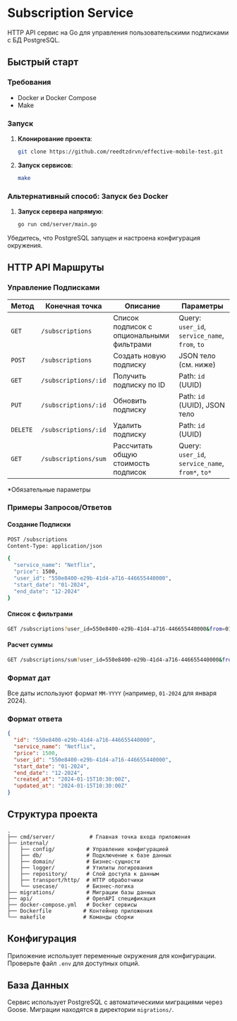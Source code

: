 # Subscription Service

HTTP API сервис на Go для управления пользовательскими подписками с БД PostgreSQL.

## Быстрый старт

### Требования
- Docker и Docker Compose
- Make

### Запуск

1. **Клонирование проекта**:
   ```bash
   git clone https://github.com/reedtzdrvn/effective-mobile-test.git
   ```

2. **Запуск сервисов**:
   ```bash
   make
   ```

### Альтернативный способ: Запуск без Docker

1. **Запуск сервера напрямую**:
   ```bash
   go run cmd/server/main.go
   ```
   
Убедитесь, что PostgreSQL запущен и настроена конфигурация окружения.

## HTTP API Маршруты

### Управление Подписками

| Метод | Конечная точка | Описание | Параметры |
|--------|----------|-------------|------------|
| `GET` | `/subscriptions` | Список подписок с опциональными фильтрами | Query: `user_id`, `service_name`, `from`, `to` |
| `POST` | `/subscriptions` | Создать новую подписку | JSON тело (см. ниже) |
| `GET` | `/subscriptions/:id` | Получить подписку по ID | Path: `id` (UUID) |
| `PUT` | `/subscriptions/:id` | Обновить подписку | Path: `id` (UUID), JSON тело |
| `DELETE` | `/subscriptions/:id` | Удалить подписку | Path: `id` (UUID) |
| `GET` | `/subscriptions/sum` | Рассчитать общую стоимость подписок | Query: `user_id`, `service_name`, `from*`, `to*` |

*Обязательные параметры

### Примеры Запросов/Ответов

#### Создание Подписки
```bash
POST /subscriptions
Content-Type: application/json

{
  "service_name": "Netflix",
  "price": 1500,
  "user_id": "550e8400-e29b-41d4-a716-446655440000",
  "start_date": "01-2024",
  "end_date": "12-2024"
}
```

#### Список с фильтрами
```bash
GET /subscriptions?user_id=550e8400-e29b-41d4-a716-446655440000&from=01-2024&to=12-2024
```

#### Расчет суммы
```bash
GET /subscriptions/sum?user_id=550e8400-e29b-41d4-a716-446655440000&from=01-2024&to=12-2024
```

### Формат дат
Все даты используют формат `MM-YYYY` (например, `01-2024` для января 2024).

### Формат ответа
```json
{
  "id": "550e8400-e29b-41d4-a716-446655440000",
  "service_name": "Netflix",
  "price": 1500,
  "user_id": "550e8400-e29b-41d4-a716-446655440000",
  "start_date": "01-2024",
  "end_date": "12-2024",
  "created_at": "2024-01-15T10:30:00Z",
  "updated_at": "2024-01-15T10:30:00Z"
}
```

## Структура проекта

```
.
├── cmd/server/           # Главная точка входа приложения
├── internal/
│   ├── config/          # Управление конфигурацией
│   ├── db/              # Подключение к базе данных
│   ├── domain/          # Бизнес-сущности
│   ├── logger/          # Утилиты логирования
│   ├── repository/      # Слой доступа к данным
│   ├── transport/http/  # HTTP обработчики
│   └── usecase/         # Бизнес-логика
├── migrations/          # Миграции базы данных
├── api/                 # OpenAPI спецификация
├── docker-compose.yml   # Docker сервисы
├── Dockerfile          # Контейнер приложения
└── makefile            # Команды сборки
```

## Конфигурация

Приложение использует переменные окружения для конфигурации. Проверьте файл `.env` для доступных опций.

## База Данных

Сервис использует PostgreSQL с автоматическими миграциями через Goose. Миграции находятся в директории `migrations/`.
